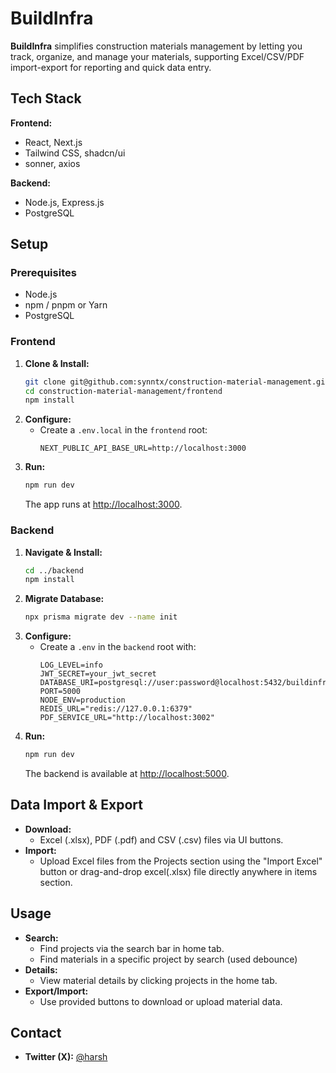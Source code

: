 # BuildInfra

**BuildInfra** simplifies construction materials management by letting you track, organize, and manage your materials, supporting Excel/CSV/PDF import-export for reporting and quick data entry.

## Tech Stack

**Frontend:**

- React, Next.js
- Tailwind CSS, shadcn/ui
- sonner, axios

**Backend:**

- Node.js, Express.js
- PostgreSQL

## Setup

### Prerequisites

- Node.js
- npm / pnpm or Yarn
- PostgreSQL

### Frontend

1. **Clone & Install:**
   ```bash
   git clone git@github.com:synntx/construction-material-management.git
   cd construction-material-management/frontend
   npm install
   ```
2. **Configure:**
   - Create a `.env.local` in the `frontend` root:
     ```env
     NEXT_PUBLIC_API_BASE_URL=http://localhost:3000
     ```
3. **Run:**
   ```bash
   npm run dev
   ```
   The app runs at [http://localhost:3000](http://localhost:3000).

### Backend

1. **Navigate & Install:**
   ```bash
   cd ../backend
   npm install
   ```
2. **Migrate Database:**
   ```bash
   npx prisma migrate dev --name init
   ```
3. **Configure:**
   - Create a `.env` in the `backend` root with:
     ```env
     LOG_LEVEL=info
     JWT_SECRET=your_jwt_secret
     DATABASE_URI=postgresql://user:password@localhost:5432/buildinfra_db
     PORT=5000
     NODE_ENV=production
     REDIS_URL="redis://127.0.0.1:6379"
     PDF_SERVICE_URL="http://localhost:3002"
     ```
4. **Run:**
   ```bash
   npm run dev
   ```
   The backend is available at [http://localhost:5000](http://localhost:5000).

## Data Import & Export

- **Download:**
  - Excel (.xlsx), PDF (.pdf) and CSV (.csv) files via UI buttons.
- **Import:**
  - Upload Excel files from the Projects section using the "Import Excel" button or drag-and-drop
    excel(.xlsx) file directly anywhere in items section.

## Usage

- **Search:**
  - Find projects via the search bar in home tab.
  - Find materials in a specific project by search (used debounce)
- **Details:**
  - View material details by clicking projects in the home tab.
- **Export/Import:**
  - Use provided buttons to download or upload material data.

## Contact

- **Twitter (X):** [@harsh](https://x.com/harshyadavone)
